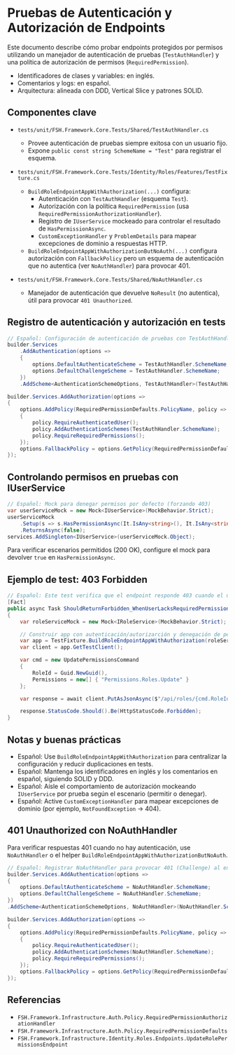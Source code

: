 # Pruebas de Autenticación y Autorización de Endpoints

Este documento describe cómo probar endpoints protegidos por permisos utilizando un manejador de autenticación de pruebas (`TestAuthHandler`) y una política de autorización de permisos (`RequiredPermission`).

- Identificadores de clases y variables: en inglés.
- Comentarios y logs: en español.
- Arquitectura: alineada con DDD, Vertical Slice y patrones SOLID.

## Componentes clave

- `tests/unit/FSH.Framework.Core.Tests/Shared/TestAuthHandler.cs`
  - Provee autenticación de pruebas siempre exitosa con un usuario fijo.
  - Expone `public const string SchemeName = "Test"` para registrar el esquema.

- `tests/unit/FSH.Framework.Core.Tests/Identity/Roles/Features/TestFixture.cs`
  - `BuildRoleEndpointAppWithAuthorization(...)` configura:
    - Autenticación con `TestAuthHandler` (esquema `Test`).
    - Autorización con la política `RequiredPermission` (usa `RequiredPermissionAuthorizationHandler`).
    - Registro de `IUserService` mockeado para controlar el resultado de `HasPermissionAsync`.
    - `CustomExceptionHandler` y `ProblemDetails` para mapear excepciones de dominio a respuestas HTTP.
  - `BuildRoleEndpointAppWithAuthorizationButNoAuth(...)` configura autorización con `FallbackPolicy` pero un esquema de autenticación que no autentica (ver `NoAuthHandler`) para provocar 401.

- `tests/unit/FSH.Framework.Core.Tests/Shared/NoAuthHandler.cs`
  - Manejador de autenticación que devuelve `NoResult` (no autentica), útil para provocar `401 Unauthorized`.

## Registro de autenticación y autorización en tests

```csharp
// Español: Configuración de autenticación de pruebas con TestAuthHandler y política de permisos
builder.Services
    .AddAuthentication(options =>
    {
        options.DefaultAuthenticateScheme = TestAuthHandler.SchemeName;
        options.DefaultChallengeScheme = TestAuthHandler.SchemeName;
    })
    .AddScheme<AuthenticationSchemeOptions, TestAuthHandler>(TestAuthHandler.SchemeName, _ => { });

builder.Services.AddAuthorization(options =>
{
    options.AddPolicy(RequiredPermissionDefaults.PolicyName, policy =>
    {
        policy.RequireAuthenticatedUser();
        policy.AddAuthenticationSchemes(TestAuthHandler.SchemeName);
        policy.RequireRequiredPermissions();
    });
    options.FallbackPolicy = options.GetPolicy(RequiredPermissionDefaults.PolicyName);
});
```

## Controlando permisos en pruebas con IUserService

```csharp
// Español: Mock para denegar permisos por defecto (forzando 403)
var userServiceMock = new Mock<IUserService>(MockBehavior.Strict);
userServiceMock
    .Setup(s => s.HasPermissionAsync(It.IsAny<string>(), It.IsAny<string>(), It.IsAny<CancellationToken>()))
    .ReturnsAsync(false);
services.AddSingleton<IUserService>(userServiceMock.Object);
```

Para verificar escenarios permitidos (200 OK), configure el mock para devolver `true` en `HasPermissionAsync`.

## Ejemplo de test: 403 Forbidden

```csharp
// Español: Este test verifica que el endpoint responde 403 cuando el usuario no tiene el permiso requerido
[Fact]
public async Task ShouldReturnForbidden_WhenUserLacksRequiredPermission()
{
    var roleServiceMock = new Mock<IRoleService>(MockBehavior.Strict);

    // Construir app con autenticación/autorizarción y denegación de permisos por defecto
    var app = TestFixture.BuildRoleEndpointAppWithAuthorization(roleServiceMock);
    var client = app.GetTestClient();

    var cmd = new UpdatePermissionsCommand
    {
        RoleId = Guid.NewGuid(),
        Permissions = new[] { "Permissions.Roles.Update" }
    };

    var response = await client.PutAsJsonAsync($"/api/roles/{cmd.RoleId}/permissions", cmd);

    response.StatusCode.Should().Be(HttpStatusCode.Forbidden);
}
```

## Notas y buenas prácticas

- Español: Use `BuildRoleEndpointAppWithAuthorization` para centralizar la configuración y reducir duplicaciones en tests.
- Español: Mantenga los identificadores en inglés y los comentarios en español, siguiendo SOLID y DDD.
- Español: Aísle el comportamiento de autorización mockeando `IUserService` por prueba según el escenario (permitir o denegar).
- Español: Active `CustomExceptionHandler` para mapear excepciones de dominio (por ejemplo, `NotFoundException` -> 404).

## 401 Unauthorized con NoAuthHandler

Para verificar respuestas 401 cuando no hay autenticación, use `NoAuthHandler` o el helper `BuildRoleEndpointAppWithAuthorizationButNoAuth`.

```csharp
// Español: Registrar NoAuthHandler para provocar 401 (Challenge) al exigir usuario autenticado
builder.Services.AddAuthentication(options =>
{
    options.DefaultAuthenticateScheme = NoAuthHandler.SchemeName;
    options.DefaultChallengeScheme = NoAuthHandler.SchemeName;
})
.AddScheme<AuthenticationSchemeOptions, NoAuthHandler>(NoAuthHandler.SchemeName, _ => { });

builder.Services.AddAuthorization(options =>
{
    options.AddPolicy(RequiredPermissionDefaults.PolicyName, policy =>
    {
        policy.RequireAuthenticatedUser();
        policy.AddAuthenticationSchemes(NoAuthHandler.SchemeName);
        policy.RequireRequiredPermissions();
    });
    options.FallbackPolicy = options.GetPolicy(RequiredPermissionDefaults.PolicyName);
});
```

## Referencias

- `FSH.Framework.Infrastructure.Auth.Policy.RequiredPermissionAuthorizationHandler`
- `FSH.Framework.Infrastructure.Auth.Policy.RequiredPermissionDefaults`
- `FSH.Framework.Infrastructure.Identity.Roles.Endpoints.UpdateRolePermissionsEndpoint`
